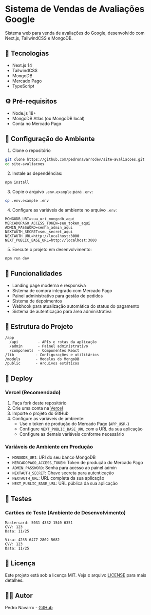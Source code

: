 # Sistema de Vendas de Avaliações Google

Sistema web para venda de avaliações do Google, desenvolvido com Next.js, TailwindCSS e MongoDB.

## 🚀 Tecnologias

- Next.js 14
- TailwindCSS
- MongoDB
- Mercado Pago
- TypeScript

## ⚙️ Pré-requisitos

- Node.js 18+ 
- MongoDB Atlas (ou MongoDB local)
- Conta no Mercado Pago

## 🔧 Configuração do Ambiente

1. Clone o repositório
```bash
git clone https://github.com/pedronavarrodev/site-avaliacoes.git
cd site-avaliacoes
```

2. Instale as dependências:
```bash
npm install
```

3. Copie o arquivo `.env.example` para `.env`:
```bash
cp .env.example .env
```

4. Configure as variáveis de ambiente no arquivo `.env`:
```env
MONGODB_URI=sua_uri_mongodb_aqui
MERCADOPAGO_ACCESS_TOKEN=seu_token_aqui
ADMIN_PASSWORD=senha_admin_aqui
NEXTAUTH_SECRET=seu_secret_aqui
NEXTAUTH_URL=http://localhost:3000
NEXT_PUBLIC_BASE_URL=http://localhost:3000
```

5. Execute o projeto em desenvolvimento:
```bash
npm run dev
```

## 🌟 Funcionalidades

- Landing page moderna e responsiva
- Sistema de compra integrado com Mercado Pago
- Painel administrativo para gestão de pedidos
- Sistema de depoimentos
- Webhook para atualização automática do status do pagamento
- Sistema de autenticação para área administrativa

## 📁 Estrutura do Projeto

```
/app
  /api         - APIs e rotas da aplicação
  /admin       - Painel administrativo
  /components  - Componentes React
/lib          - Configurações e utilitários
/models       - Modelos do MongoDB
/public       - Arquivos estáticos
```

## 🚀 Deploy

### Vercel (Recomendado)

1. Faça fork deste repositório
2. Crie uma conta na [Vercel](https://vercel.com)
3. Importe o projeto do GitHub
4. Configure as variáveis de ambiente:
   - Use o token de produção do Mercado Pago (`APP_USR-`)
   - Configure `NEXT_PUBLIC_BASE_URL` com a URL da sua aplicação
   - Configure as demais variáveis conforme necessário

### Variáveis de Ambiente em Produção

- `MONGODB_URI`: URI do seu banco MongoDB
- `MERCADOPAGO_ACCESS_TOKEN`: Token de produção do Mercado Pago
- `ADMIN_PASSWORD`: Senha para acesso ao painel admin
- `NEXTAUTH_SECRET`: Chave secreta para autenticação
- `NEXTAUTH_URL`: URL completa da sua aplicação
- `NEXT_PUBLIC_BASE_URL`: URL pública da sua aplicação

## 🧪 Testes

### Cartões de Teste (Ambiente de Desenvolvimento)

```
Mastercard: 5031 4332 1540 6351
CVV: 123
Data: 11/25

Visa: 4235 6477 2802 5682
CVV: 123
Data: 11/25
```

## 📝 Licença

Este projeto está sob a licença MIT. Veja o arquivo [LICENSE](LICENSE) para mais detalhes.

## 👨‍💻 Autor

Pedro Navarro - [GitHub](https://github.com/pedronavarrodev) 